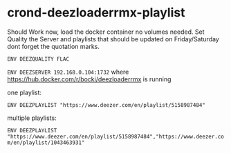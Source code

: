 # crond-deezloaderrmx-playlist

Should Work now, load the docker container no volumes needed. Set Quality the Server and playlists that should be updated on Friday/Saturday dont forget the quotation marks.


`ENV DEEZQUALITY FLAC`

`ENV DEEZSERVER 192.168.0.104:1732` where https://hub.docker.com/r/bocki/deezloaderrmx is running

one playlist:

`ENV DEEZPLAYLIST "https://www.deezer.com/en/playlist/5158987484"`

multiple playlists:

`ENV DEEZPLAYLIST "https://www.deezer.com/en/playlist/5158987484","https://www.deezer.com/en/playlist/1043463931" `
